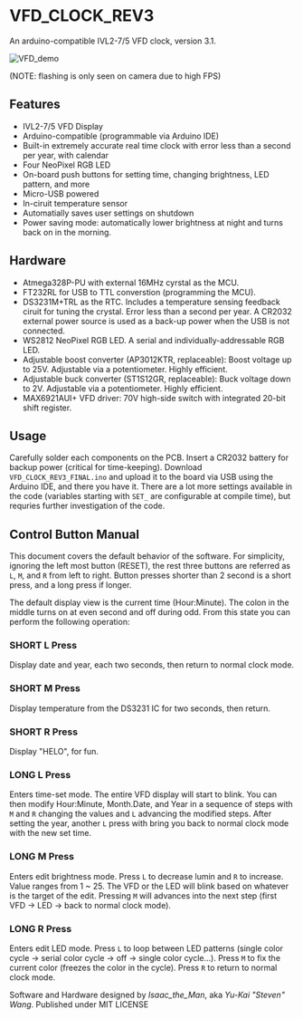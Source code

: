 # VFD_CLOCK_REV3
An arduino-compatible IVL2-7/5 VFD clock, version 3.1.

![VFD_demo](https://user-images.githubusercontent.com/29915393/130341756-2adb8b7f-e638-4dcc-941b-279ed5508ceb.gif)

(NOTE: flashing is only seen on camera due to high FPS)

## Features
- IVL2-7/5 VFD Display
- Arduino-compatible (programmable via Arduino IDE)
- Built-in extremely accurate real time clock with error less than a second per year, with calendar
- Four NeoPixel RGB LED
- On-board push buttons for setting time, changing brightness, LED pattern, and more
- Micro-USB powered
- In-ciruit temperature sensor
- Automatially saves user settings on shutdown
- Power saving mode: automatically lower brightness at night and turns back on in the morning.

## Hardware
- Atmega328P-PU with external 16MHz cyrstal as the MCU.
- FT232RL for USB to TTL converstion (programming the MCU).
- DS3231M+TRL as the RTC. Includes a temperature sensing feedback ciruit for tuning the crystal. Error less than a second per year. A CR2032 external power source is used as a back-up power when the USB is not connected.
- WS2812 NeoPixel RGB LED. A serial and individually-addressable RGB LED.
- Adjustable boost converter (AP3012KTR, replaceable): Boost voltage up to 25V. Adjustable via a potentiometer. Highly efficient.
- Adjustable buck converter (ST1S12GR, replaceable): Buck voltage down to 2V. Adjustable via a potentiometer. Highly efficient.
- MAX6921AUI+ VFD driver: 70V high-side switch with integrated 20-bit shift register.

## Usage
Carefully solder each components on the PCB. Insert a CR2032 battery for backup power (critical for time-keeping). Download `VFD_CLOCK_REV3_FINAL.ino` and upload it to the board via USB using the Arduino IDE, and there you have it. There are a lot more settings available in the code (variables starting with `SET_` are configurable at compile time), but requries further investigation of the code.

## Control Button Manual
This document covers the default behavior of the software. For simplicity, ignoring the left most button (RESET), the rest three buttons are referred as `L`, `M`, and `R` from left to right. Button presses shorter than 2 second is a short press, and a long press if longer.

The default display view is the current time (Hour:Minute). The colon in the middle turns on at even second and off during odd. From this state you can perform the following operation:

### SHORT L Press
Display date and year, each two seconds, then return to normal clock mode.

### SHORT M Press
Display temperature from the DS3231 IC for two seconds, then return.

### SHORT R Press
Display "HELO", for fun.

### LONG L Press
Enters time-set mode. The entire VFD display will start to blink. You can then modify Hour:Minute, Month.Date, and Year in a sequence of steps with `M` and `R` changing the values and `L` advancing the modified steps. After setting the year, another `L` press with bring you back to normal clock mode with the new set time.

### LONG M Press
Enters edit brightness mode. Press `L` to decrease lumin and `R` to increase. Value ranges from 1 ~ 25. The VFD or the LED will blink based on whatever is the target of the edit. Pressing `M` will advances into the next step (first VFD -> LED -> back to normal clock mode).

### LONG R Press
Enters edit LED mode. Press `L` to loop between LED patterns (single color cycle -> serial color cycle -> off -> single color cycle...). Press `M` to fix the current color (freezes the color in the cycle). Press `R` to return to normal clock mode.

Software and Hardware designed by *Isaac_the_Man*, aka *Yu-Kai "Steven" Wang*.
Published under MIT LICENSE
